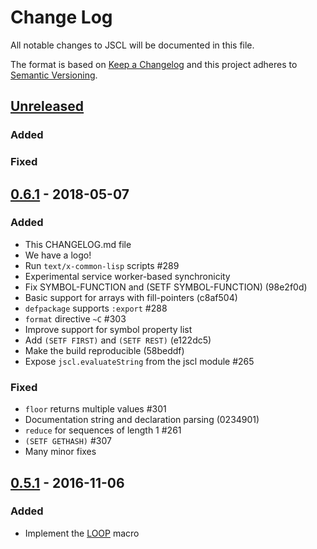# Change Log
All notable changes to JSCL will be documented in this file.

The format is based on [Keep a Changelog](http://keepachangelog.com/) 
and this project adheres to [Semantic Versioning](http://semver.org/).

## [Unreleased]

### Added

### Fixed

## [0.6.1] - 2018-05-07

### Added
- This CHANGELOG.md file
- We have a logo!
- Run `text/x-common-lisp` scripts #289
- Experimental service worker-based synchronicity
- Fix SYMBOL-FUNCTION and (SETF SYMBOL-FUNCTION) (98e2f0d)
- Basic support for arrays with fill-pointers (c8af504)
- `defpackage` supports `:export` #288
- `format` directive `~C` #303
- Improve support for symbol property list
- Add `(SETF FIRST)` and `(SETF REST)` (e122dc5)
- Make the build reproducible (58beddf)
- Expose `jscl.evaluateString` from the jscl module #265

### Fixed
- `floor` returns multiple values #301
- Documentation string and declaration parsing (0234901)
- `reduce` for sequences of length 1 #261
- `(SETF GETHASH)` #307
- Many minor fixes

## [0.5.1] - 2016-11-06
### Added
- Implement the [LOOP](https://github.com/jscl-project/jscl/pull/253) macro

[Unreleased]: https://github.com/jscl-project/jscl/compare/v0.6.1...HEAD
[0.6.1]: https://github.com/jscl-project/jscl/compare/v0.5.1...v0.6.1
[0.5.1]: https://github.com/jscl-project/jscl/compare/v0.4.0...v0.5.1

